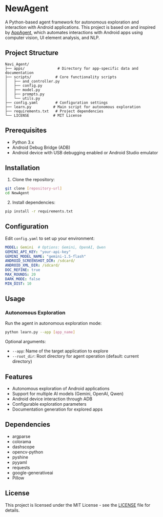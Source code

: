 # NewAgent

A Python-based agent framework for autonomous exploration and interaction with Android applications. This project is based on and inspired by [AppAgent](https://github.com/TencentQQGYLab/AppAgent), which automates interactions with Android apps using computer vision, UI element analysis, and NLP.

## Project Structure

```
Navi_Agent/
├── apps/               # Directory for app-specific data and documentation
├── scripts/           # Core functionality scripts
│   ├── and_controller.py
│   ├── config.py
│   ├── model.py
│   ├── prompts.py
│   └── utils.py
├── config.yaml        # Configuration settings
├── learn.py          # Main script for autonomous exploration
├── requirements.txt   # Project dependencies
└── LICENSE           # MIT License
```

## Prerequisites

- Python 3.x
- Android Debug Bridge (ADB)
- Android device with USB debugging enabled or Android Studio emulator

## Installation

1. Clone the repository:
```bash
git clone [repository-url]
cd NewAgent
```

2. Install dependencies:
```bash
pip install -r requirements.txt
```

## Configuration

Edit `config.yaml` to set up your environment:

```yaml
MODEL: Gemini  # Options: Gemini, OpenAI, Qwen
GEMINI_API_KEY: "your-api-key"
GEMINI_MODEL_NAME: "gemini-1.5-flash"
ANDROID_SCREENSHOT_DIR: /sdcard/
ANDROID_XML_DIR: /sdcard/
DOC_REFINE: true
MAX_ROUNDS: 20
DARK_MODE: false
MIN_DIST: 10
```

## Usage

### Autonomous Exploration

Run the agent in autonomous exploration mode:

```bash
python learn.py --app [app_name]
```

Optional arguments:
- `--app`: Name of the target application to explore
- `--root_dir`: Root directory for agent operation (default: current directory)

## Features

- Autonomous exploration of Android applications
- Support for multiple AI models (Gemini, OpenAI, Qwen)
- Android device interaction through ADB
- Configurable exploration parameters
- Documentation generation for explored apps

## Dependencies

- argparse
- colorama
- dashscope
- opencv-python
- pyshine
- pyyaml
- requests
- google-generativeai
- Pillow

## License

This project is licensed under the MIT License - see the [LICENSE](LICENSE) file for details.
